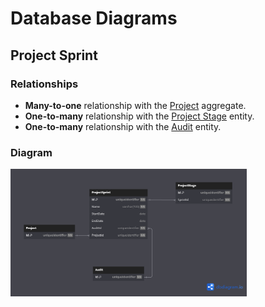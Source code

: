 # Database Diagrams

## Project Sprint

### Relationships

- **Many-to-one** relationship with the [Project](../../domain/aggregates/Aggregate.Project.md) aggregate.
- **One-to-many** relationship with the [Project Stage](../../domain/entities/project-sprint/Entity.ProjectStage.md) entity.
- **One-to-many** relationship with the [Audit](../../domain/entities/Entity.Audit.md) entity.

### Diagram

<img src="../../images/database-diagrams/aggregates/diagram.project-sprint.png" alt="Project Sprint Diagram" width="75%"/>
